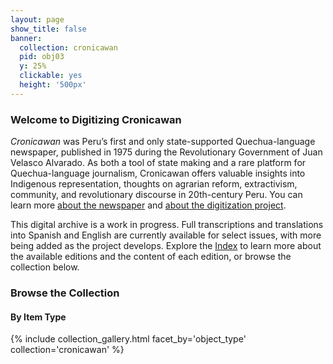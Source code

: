 ```yaml
---
layout: page
show_title: false
banner:
  collection: cronicawan
  pid: obj03
  y: 25%
  clickable: yes
  height: '500px'
---
```


### Welcome to Digitizing Cronicawan

_Cronicawan_ was Peru’s first and only state-supported Quechua-language newspaper, published in 1975 during the Revolutionary Government of Juan Velasco Alvarado. As both a tool of state making and a rare platform for Quechua-language journalism, Cronicawan offers valuable insights into Indigenous representation, thoughts on agrarian reform, extractivism, community, and revolutionary discourse in 20th-century Peru. You can learn more <a href="/cronicawan-wax/about-cronicawan/">about the newspaper</a> and <a href="/cronicawan-wax/digitization-project/">about the digitization project</a>.

This digital archive is a work in progress. Full transcriptions and translations into Spanish and English are currently available for select issues, with more being added as the project develops. Explore the  <a href="/cronicawan-wax/index/">Index</a> to learn more about the available editions and the content of each edition, or browse the collection below.

### Browse the Collection

#### By Item Type
{% include collection_gallery.html facet_by='object_type' collection='cronicawan' %}
